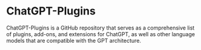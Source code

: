 # ChatGPT-Plugins
ChatGPT-Plugins is a GitHub repository that serves as a comprehensive list of plugins, add-ons, and extensions for ChatGPT, as well as other language models that are compatible with the GPT architecture.
